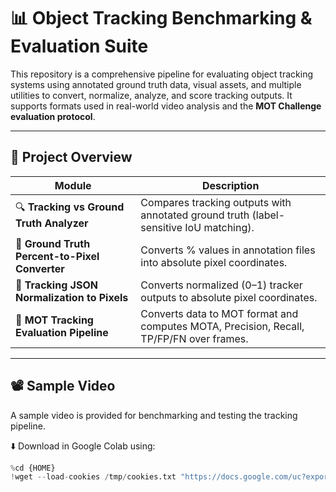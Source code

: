 # 📊 Object Tracking Benchmarking & Evaluation Suite

This repository is a comprehensive pipeline for evaluating object tracking systems using annotated ground truth data, visual assets, and multiple utilities to convert, normalize, analyze, and score tracking outputs. It supports formats used in real-world video analysis and the **MOT Challenge evaluation protocol**.

---

## 📁 Project Overview

| Module | Description |
|--------|-------------|
| 🔍 **Tracking vs Ground Truth Analyzer** | Compares tracking outputs with annotated ground truth (label-sensitive IoU matching). |
| 📐 **Ground Truth Percent-to-Pixel Converter** | Converts % values in annotation files into absolute pixel coordinates. |
| 🧭 **Tracking JSON Normalization to Pixels** | Converts normalized (0–1) tracker outputs to absolute pixel coordinates. |
| 🎯 **MOT Tracking Evaluation Pipeline** | Converts data to MOT format and computes MOTA, Precision, Recall, TP/FP/FN over frames. |

---

## 📽️ Sample Video

A sample video is provided for benchmarking and testing the tracking pipeline.

⬇️ Download in Google Colab using:

```python
%cd {HOME}
!wget --load-cookies /tmp/cookies.txt "https://docs.google.com/uc?export=download&confirm=$(wget --quiet --save-cookies /tmp/cookies.txt --keep-session-cookies --no-check-certificate 'https://docs.google.com/uc?export=download&id=1pz68D1Gsx80MoPg-_q-IbEdESEmyVLm-' -O- | sed -rn 's/.*confirm=([0-9A-Za-z_]+).*/\1\n/p')&id=1pz68D1Gsx80MoPg-_q-IbEdESEmyVLm-" -O vehicle-counting.mp4 && rm -rf /tmp/cookies.txt
```

